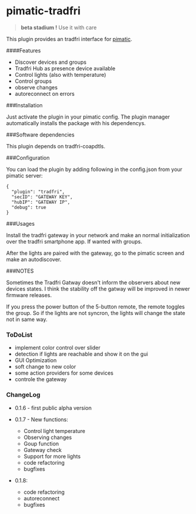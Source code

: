 pimatic-tradfri
=======================

> **beta stadium !**
> Use it with care

This plugin provides an tradfri interface for [pimatic](https://pimatic.org/).


####Features
* Discover devices and groups
* Tradfri Hub as presence device available
* Control lights (also with temperature)
* Control groups
* observe changes
* autoreconnect on errors

###Installation

Just activate the plugin in your pimatic config. The plugin manager automatically installs the package with his dependencys.

###Software dependencies

This plugin depends on tradfri-coapdtls.

###Configuration

You can load the plugin by adding following in the config.json from your pimatic server:

    {
      "plugin": "tradfri",
      "secID": "GATEWAY KEY",
      "hubIP": "GATEWAY IP",
      "debug": true
    }

###Usages

Install the tradfri gateway in your network and make an normal initialization over
the tradfri smartphone app. If wanted with groups.

After the lights are paired with the gateway, go to the pimatic screen and
make an autodiscover.

###NOTES

Sometimes the Tradfri Gatway doesn't inform the observers about new devices states.
I think the stability off the gatway will be improved in newer firmware releases.

If you press the power button of the 5-button remote, the remote toggles the group.
So if the lights are not syncron, the lights will change the state not in same way.

### ToDoList
* implement color control over slider
* detection if lights are reachable and show it on the gui
* GUI Optimization
* soft change to new color
* some action providers for some devices
* controle the gateway

### ChangeLog
* 0.1.6 - first public alpha version

* 0.1.7 - New functions:
  * Control light temperature
  * Observing changes
  * Goup function
  * Gateway check
  * Support for more lights
  * code refactoring
  * bugfixes

* 0.1.8:
  * code refactoring
  * autoreconnect
  * bugfixes
